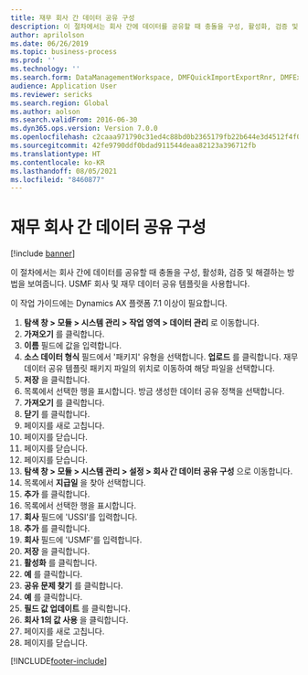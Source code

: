 ```yaml
---
title: 재무 회사 간 데이터 공유 구성
description: 이 절차에서는 회사 간에 데이터를 공유할 때 충돌을 구성, 활성화, 검증 및 해결하는 방법을 보여줍니다.
author: aprilolson
ms.date: 06/26/2019
ms.topic: business-process
ms.prod: ''
ms.technology: ''
ms.search.form: DataManagementWorkspace, DMFQuickImportExportRnr, DMFExecutionHistoryWorkspace, DMFExecutionHistorySummary, DMFExecutionHistoryEntities,  SysDataSharingConfiguration, SysDataSharingDiscrepencies
audience: Application User
ms.reviewer: sericks
ms.search.region: Global
ms.author: aolson
ms.search.validFrom: 2016-06-30
ms.dyn365.ops.version: Version 7.0.0
ms.openlocfilehash: c2caaa971790c31ed4c88bd0b2365179fb22b644e3d4512f4f06bb33bd29f8d1
ms.sourcegitcommit: 42fe9790ddf0bdad911544deaa82123a396712fb
ms.translationtype: HT
ms.contentlocale: ko-KR
ms.lasthandoff: 08/05/2021
ms.locfileid: "8460877"
---
```

# <a name="configure-financial-cross-company-data-sharing"></a>재무 회사 간 데이터 공유 구성

[!include [banner](../../includes/banner.md)]

이 절차에서는 회사 간에 데이터를 공유할 때 충돌을 구성, 활성화, 검증 및 해결하는 방법을 보여줍니다. USMF 회사 및 재무 데이터 공유 템플릿을 사용합니다.

이 작업 가이드에는 Dynamics AX 플랫폼 7.1 이상이 필요합니다.

1. **탐색 창 > 모듈 > 시스템 관리 > 작업 영역 > 데이터 관리** 로 이동합니다.
2. **가져오기** 를 클릭합니다.
3. **이름** 필드에 값을 입력합니다.
4. **소스 데이터 형식** 필드에서 '패키지' 유형을 선택합니다. **업로드** 를 클릭합니다. 재무 데이터 공유 템플릿 패키지 파일의 위치로 이동하여 해당 파일을 선택합니다.
5. **저장** 을 클릭합니다.
6. 목록에서 선택한 행을 표시합니다. 방금 생성한 데이터 공유 정책을 선택합니다.  
7. **가져오기** 를 클릭합니다.
8. **닫기** 를 클릭합니다.
9. 페이지를 새로 고칩니다.
10. 페이지를 닫습니다.
11. 페이지를 닫습니다.
12. 페이지를 닫습니다.
13. **탐색 창 > 모듈 > 시스템 관리 > 설정 > 회사 간 데이터 공유 구성** 으로 이동합니다.
14. 목록에서 **지급일** 을 찾아 선택합니다.
15. **추가** 를 클릭합니다.
16. 목록에서 선택한 행을 표시합니다.
17. **회사** 필드에 'USSI'를 입력합니다.
18. **추가** 를 클릭합니다.
19. **회사** 필드에 'USMF'를 입력합니다.
20. **저장** 을 클릭합니다.
21. **활성화** 를 클릭합니다.
22. **예** 를 클릭합니다.
23. **공유 문제 찾기** 를 클릭합니다.
24. **예** 를 클릭합니다.
25. **필드 값 업데이트** 를 클릭합니다.
26. **회사 1의 값 사용** 을 클릭합니다.
27. 페이지를 새로 고칩니다.
28. 페이지를 닫습니다.



[!INCLUDE[footer-include](../../../../includes/footer-banner.md)]